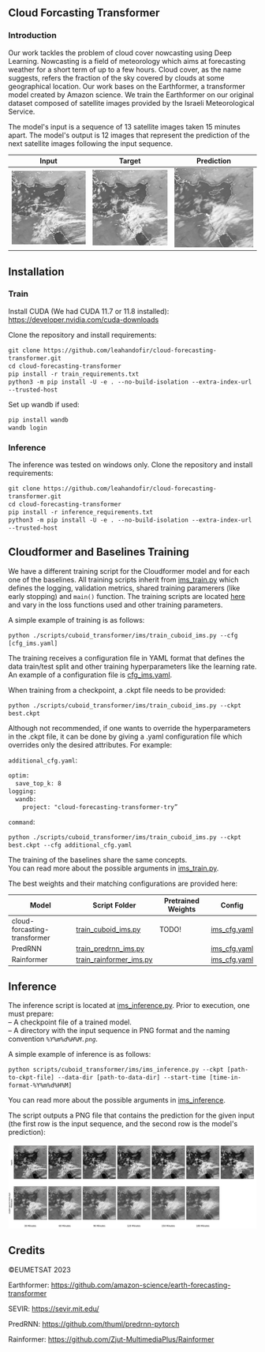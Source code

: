 ## Cloud Forcasting Transformer

### Introduction
Our work tackles the problem of cloud cover nowcasting using Deep Learning. Nowcasting is a field of meteorology which aims at forecasting weather for a short term of up to
a few hours. Cloud cover, as the name suggests, refers the fraction of the sky covered by clouds at some geographical location. Our work bases on the Earthformer, a transformer model created by Amazon science. 
We train the Earthformer on our original dataset composed of satellite images provided by the Israeli Meteorological Service.

The model's input is a sequence of 13 satellite images taken 15 minutes apart. The model's output is 12 images that
represent the prediction of the next satellite images following the input sequence.

<center>

|  Input  |  Target  | Prediction |
|:-------------------------:|:-------------------------:|:-------------------------:|
|  <img src="./images_for_readme/test_0_input.gif" width="200"/>  |  <img src="./images_for_readme/test_0_target.gif" width="200"/>  |  <img src="./images_for_readme/test_0_lpips_wd.gif" width="200"/>  |

</center>

## Installation
### Train
Install CUDA (We had CUDA 11.7 or 11.8 installed): https://developer.nvidia.com/cuda-downloads

Clone the repository and install requirements:
```
git clone https://github.com/leahandofir/cloud-forecasting-transformer.git
cd cloud-forecasting-transformer
pip install -r train_requirements.txt
python3 -m pip install -U -e . --no-build-isolation --extra-index-url --trusted-host
```

Set up wandb if used:
```
pip install wandb
wandb login
```

### Inference
The inference was tested on windows only.
Clone the repository and install requirements:
```
git clone https://github.com/leahandofir/cloud-forecasting-transformer.git
cd cloud-forecasting-transformer
pip install -r inference_requirements.txt
python3 -m pip install -U -e . --no-build-isolation --extra-index-url --trusted-host
```

## Cloudformer and Baselines Training
We have a different training script for the Cloudformer model and for each one of the baselines. All training scripts inherit from [ims_train.py](src/earthformer/train/train_ims.py) which defines the logging, validation metrics, shared training paramerers (like early stopping) and `main()` function. The training scripts are located [here](./scripts/) and vary in the loss functions used and other training parameters. 

A simple example of training is as follows: 
```
python ./scripts/cuboid_transformer/ims/train_cuboid_ims.py --cfg [cfg_ims.yaml]
``` 

The training receives a configuration file in YAML format that defines the data train/test split and other training hyperparameters like the learning rate. An example of a configuration file is [cfg_ims.yaml](./scripts/cuboid_transformer/ims/cfg_ims.yaml). 

When training from a checkpoint, a .ckpt file needs to be provided:
```
python ./scripts/cuboid_transformer/ims/train_cuboid_ims.py --ckpt best.ckpt
```

Although not recommended, if one wants to override the hyperparameters in the .ckpt file, it can be done by giving a .yaml configuration file which overrides only the desired attributes. For example: 

`additional_cfg.yaml`:
```
optim:
  save_top_k: 8
logging:
  wandb:
    project: "cloud-forecasting-transformer-try”
```  
`command`:
```
python ./scripts/cuboid_transformer/ims/train_cuboid_ims.py --ckpt best.ckpt --cfg additional_cfg.yaml
```

The training of the baselines share the same concepts. </br>
You can read more about the possible arguments in [ims_train.py](./src/earthformer/train/README.md).

The best weights and their matching configurations are provided here: 

| Model       | Script Folder                                                                     | Pretrained Weights                                                                                                     | Config                                                        |
|---------------|-----------------------------------------------------------------------------------|------------------------------------------------------------------------------------------------------------------------|---------------------------------------------------------------|
| cloud-forcasting-transformer         | [train_cuboid_ims.py](./scripts/cuboid_transformer/ims/train_cuboid_ims.py)       | TODO!        | [ims_cfg.yaml](./scripts/cuboid_transformer/ims/ims_cfg.yaml) |
| PredRNN | [train_predrnn_ims.py](./scripts/baselines/predrnn/train_predrnn_ims.py)          | | [ims_cfg.yaml](./scripts/baselines/predrnn/ims_cfg.yaml)      |
| Rainformer | [train_rainformer_ims.py](./scripts/baselines/rainformer/train_rainformer_ims.py) | | [ims_cfg.yaml](./scripts/baselines/rainformer/ims_cfg.yaml)   |

## Inference

The inference script is located at [ims_inference.py](scripts/cuboid_transformer/ims/ims_inference.py). Prior to execution, one must prepare:  
&ndash; A checkpoint file of a trained model.  
&ndash; A directory with the input sequence in PNG format and the naming convention *`%Y%m%d%H%M.png`*.

A simple example of inference is as follows:
```
python scripts/cuboid_transformer/ims/ims_inference.py --ckpt [path-to-ckpt-file] --data-dir [path-to-data-dir] --start-time [time-in-format-%Y%m%d%H%M]
```

You can read more about the possible arguments in [ims_inference](./scripts/cuboid_transformer/ims/README.md).


The script outputs a PNG file that contains the prediction for the given input (the first row is the input sequence, and the second row is the model's prediction):

![](./images_for_readme/inference_output.png)

## Credits
©EUMETSAT 2023

Earthformer: https://github.com/amazon-science/earth-forecasting-transformer

SEVIR: https://sevir.mit.edu/

PredRNN: https://github.com/thuml/predrnn-pytorch

Rainformer: https://github.com/Zjut-MultimediaPlus/Rainformer
